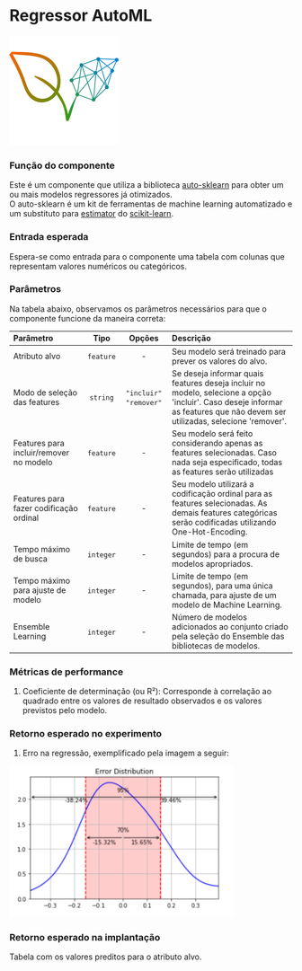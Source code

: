 # Regressor AutoML
![Logotipo da PlatIAgro: possui o desenho de duas folhas verdes, uma delas é formada por linhas e pontos, como um gráfico estatístico](img/logo.png)

### Função do componente

Este é um componente que utiliza a biblioteca [auto-sklearn](https://github.com/automl/auto-sklearn) para obter um ou mais modelos regressores já otimizados. <br>
O auto-sklearn é um kit de ferramentas de machine learning automatizado e um substituto para [estimator](https://scikit-learn.org/stable/glossary.html#term-estimators) do [scikit-learn](https://scikit-learn.org/stable/).

### Entrada esperada

Espera-se como entrada para o componente uma tabela com colunas que representam valores numéricos ou categóricos.

### Parâmetros

Na tabela abaixo, observamos os parâmetros necessários para que o componente funcione da maneira correta:

| Parâmetro     | Tipo     | Opções        | Descrição                                           |
|:-------------|:--------:|:-------------:|:-----------------------------------------------------|
| Atributo alvo     | `feature` | - | Seu modelo será treinado para prever os valores do alvo. |
| Modo de seleção das features   | `string` |`"incluir"` `"remover"`| Se deseja informar quais features deseja incluir no modelo, selecione a opção 'incluir'. Caso deseje informar as features que não devem ser utilizadas, selecione 'remover'.  |
|Features para incluir/remover no modelo|`feature`| - |Seu modelo será feito considerando apenas as features selecionadas. Caso nada seja especificado, todas as features serão utilizadas|
|Features para fazer codificação ordinal|`feature`| - |Seu modelo utilizará a codificação ordinal para as features selecionadas. As demais features categóricas serão codificadas utilizando One-Hot-Encoding.|
|Tempo máximo de busca|`integer`| - |Limite de tempo (em segundos) para a procura de modelos apropriados.|
|Tempo máximo para ajuste de modelo|`integer`| - |Limite de tempo (em segundos), para uma única chamada, para ajuste de um modelo de Machine Learning.|
|Ensemble Learning|`integer`| - |Número de modelos adicionados ao conjunto criado pela seleção do Ensemble das bibliotecas de modelos.|



### Métricas de performance

1. Coeficiente de determinação (ou R²): Corresponde à correlação ao quadrado entre os valores de resultado observados e os valores previstos pelo modelo.

### Retorno esperado no experimento

1. Erro na regressão, exemplificado pela imagem a seguir:

<img src="img/automl-regressor/error_distribution.png" width="400">

### Retorno esperado na implantação

Tabela com os valores preditos para o atributo alvo.
